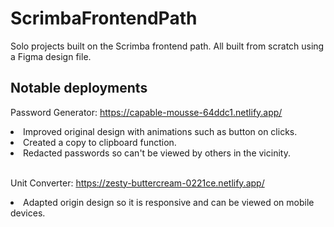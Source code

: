 # ScrimbaFrontendPath
Solo projects built on the Scrimba frontend path. All built from scratch using a Figma design file. 

## Notable deployments

Password Generator: https://capable-mousse-64ddc1.netlify.app/

<li>Improved original design with animations such as button on clicks.</li>
<li>Created a copy to clipboard function.</li>
<li>Redacted passwords so can't be viewed by others in the vicinity.</li>
<br>

Unit Converter: https://zesty-buttercream-0221ce.netlify.app/

<li>Adapted origin design so it is responsive and can be viewed on mobile devices.</li>
